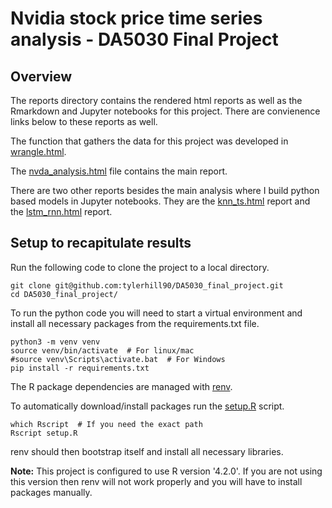 # Nvidia stock price time series analysis - DA5030 Final Project

## Overview

The reports directory contains the rendered html reports as well as the Rmarkdown and Jupyter notebooks for this project. There are convienence links below to these reports as well.

The function that gathers the data for this project was developed in [wrangle.html](./reports/wrangle.html).

The [nvda_analysis.html](./reports/nvda_analysis.html) file contains the main report.

There are two other reports besides the main analysis where I build python based models in Jupyter notebooks. They are the [knn_ts.html](./reports/knn_ts.html) report and the [lstm_rnn.html](./reports/lstm_rnn.html) report.

## Setup to recapitulate results

Run the following code to clone the project to a local directory.

```
git clone git@github.com:tylerhill90/DA5030_final_project.git
cd DA5030_final_project/
```

To run the python code you will need to start a virtual environment and install all necessary packages from the requirements.txt file.

```
python3 -m venv venv
source venv/bin/activate  # For linux/mac
#source venv\Scripts\activate.bat  # For Windows
pip install -r requirements.txt
```

The R package dependencies are managed with [renv](https://rstudio.github.io/renv/articles/renv.html). 

To automatically download/install packages run the [setup.R](./setup.R) script.

```
which Rscript  # If you need the exact path
Rscript setup.R
```

renv should then bootstrap itself and install all necessary libraries.

**Note:** This project is configured to use R version '4.2.0'. If you are not using this version then renv will not work properly and you will have to install packages manually.
